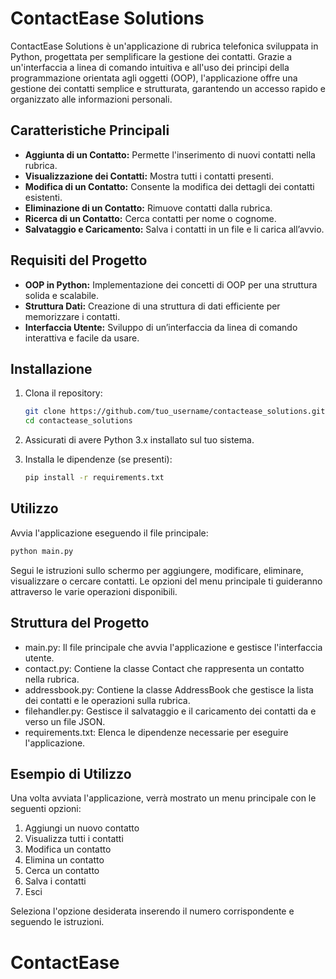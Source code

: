 # ContactEase Solutions

ContactEase Solutions è un'applicazione di rubrica telefonica sviluppata in Python, progettata per semplificare la gestione dei contatti. Grazie a un'interfaccia a linea di comando intuitiva e all'uso dei principi della programmazione orientata agli oggetti (OOP), l'applicazione offre una gestione dei contatti semplice e strutturata, garantendo un accesso rapido e organizzato alle informazioni personali.

## Caratteristiche Principali

- **Aggiunta di un Contatto:** Permette l'inserimento di nuovi contatti nella rubrica.
- **Visualizzazione dei Contatti:** Mostra tutti i contatti presenti.
- **Modifica di un Contatto:** Consente la modifica dei dettagli dei contatti esistenti.
- **Eliminazione di un Contatto:** Rimuove contatti dalla rubrica.
- **Ricerca di un Contatto:** Cerca contatti per nome o cognome.
- **Salvataggio e Caricamento:** Salva i contatti in un file e li carica all’avvio.

## Requisiti del Progetto

- **OOP in Python:** Implementazione dei concetti di OOP per una struttura solida e scalabile.
- **Struttura Dati:** Creazione di una struttura di dati efficiente per memorizzare i contatti.
- **Interfaccia Utente:** Sviluppo di un’interfaccia da linea di comando interattiva e facile da usare.

## Installazione

1. Clona il repository:

    ```bash
    git clone https://github.com/tuo_username/contactease_solutions.git
    cd contactease_solutions
    ```

2. Assicurati di avere Python 3.x installato sul tuo sistema.

3. Installa le dipendenze (se presenti):

    ```bash
    pip install -r requirements.txt
    ```

## Utilizzo

Avvia l'applicazione eseguendo il file principale:

```bash
python main.py
```

Segui le istruzioni sullo schermo per aggiungere, modificare, eliminare, visualizzare o cercare contatti. Le opzioni del menu principale ti guideranno attraverso le varie operazioni disponibili.


## Struttura del Progetto
* main.py: Il file principale che avvia l'applicazione e gestisce l'interfaccia utente.
* contact.py: Contiene la classe Contact che rappresenta un contatto nella rubrica.
* addressbook.py: Contiene la classe AddressBook che gestisce la lista dei contatti e le operazioni sulla rubrica.
* filehandler.py: Gestisce il salvataggio e il caricamento dei contatti da e verso un file JSON.
* requirements.txt: Elenca le dipendenze necessarie per eseguire l'applicazione.

## Esempio di Utilizzo
Una volta avviata l'applicazione, verrà mostrato un menu principale con le seguenti opzioni:

1. Aggiungi un nuovo contatto
2. Visualizza tutti i contatti
3. Modifica un contatto
4. Elimina un contatto
5. Cerca un contatto
6. Salva i contatti
7. Esci

Seleziona l'opzione desiderata inserendo il numero corrispondente e seguendo le istruzioni.

# ContactEase
